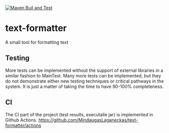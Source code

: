 [![Maven Buil and Test](https://github.com/MindaugasLaganeckas/text-formatter/actions/workflows/maven-ci.yml/badge.svg)](https://github.com/MindaugasLaganeckas/text-formatter/actions/workflows/maven-ci.yml)

# text-formatter
A small tool for formatting text

## Testing
More tests can be implemented without the support of external libraries in a similar fashion to MainTest.
Many more tests can be implemented, but they do not demonstrate either new testing techniques or critical pathways in the system.
It is just a matter of taking the time to have 90-100% completeness.

## CI
The CI part of the project (test results, executalle jar) is implemented in Github Actions. https://github.com/MindaugasLaganeckas/text-formatter/actions
